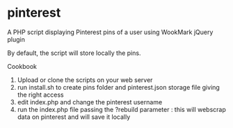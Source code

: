 pinterest
=========

A PHP script displaying Pinterest pins of a user using WookMark jQuery plugin

By default, the script will store locally the pins.

Cookbook

1. Upload or clone the scripts on your web server
2. run install.sh to create pins folder and pinterest.json storage file giving the right access
3. edit index.php and change the pinterest username
3. run the index.php file passing the ?rebuild parameter : this will webscrap data on pinterest and will save it locally